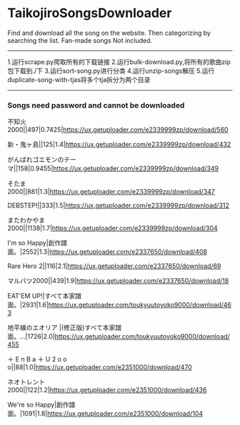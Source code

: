 # TaikojiroSongsDownloader
Find and download all the song on the website.
Then categorizing by searching the list.
Fan-made songs Not included.

---

1.运行scrape.py爬取所有的下载链接
2.运行bulk-download.py,将所有的歌曲zip包下载到./下
3.运行sort-song.py进行分类
4.运行unzip-songs解压
5.运行duplicate-song-with-tjas将多个tja拆分为两个目录

---
### Songs need password and cannot be downloaded
不知火2000|<span aria-hidden="true" class="glyphicon glyphicon-lock"></span>|497|0.7425|https://ux.getuploader.com/e2339999zp/download/560

新・鬼ヶ島|<span aria-hidden="true" class="glyphicon glyphicon-lock"></span>|125|1.4|https://ux.getuploader.com/e2339999zp/download/432

がんばれゴエモンのテーマ|<span aria-hidden="true" class="glyphicon glyphicon-lock"></span>|158|0.9455|https://ux.getuploader.com/e2339999zp/download/349

そたま2000|<span aria-hidden="true" class="glyphicon glyphicon-lock"></span>|881|1.3|https://ux.getuploader.com/e2339999zp/download/347

DEBSTEP!|<span aria-hidden="true" class="glyphicon glyphicon-lock"></span>|333|1.5|https://ux.getuploader.com/e2339999zp/download/312

またわかやま2000|<span aria-hidden="true" class="glyphicon glyphicon-lock"></span>|1138|1.7|https://ux.getuploader.com/e2339999zp/download/304

I\'m so Happy|創作譜面。|2552|1.3|https://ux.getuploader.com/e2337650/download/408

Rare Hero 2|<span aria-hidden="true" class="glyphicon glyphicon-lock"></span>|116|2.1|https://ux.getuploader.com/e2337650/download/69

マルバツ2000|<span aria-hidden="true" class="glyphicon glyphicon-lock"></span>|439|1.9|https://ux.getuploader.com/e2337650/download/18

EAT\'EM UP!|すべて本家譜面。|2931|1.6|https://ux.getuploader.com/toukyuutoyoko9000/download/463

地平線のエオリア |(修正版)すべて本家譜面。...|1726|2.0|https://ux.getuploader.com/toukyuutoyoko9000/download/455

＋ E n B a ＋ U 2 o o o|<span aria-hidden="true" class="glyphicon glyphicon-lock"></span>|88|1.0|https://ux.getuploader.com/e2351000/download/470

ネオトレント2000|<span aria-hidden="true" class="glyphicon glyphicon-lock"></span>|122|1.2|https://ux.getuploader.com/e2351000/download/436

We\'re so Happy|創作譜面。|1091|1.8|https://ux.getuploader.com/e2351000/download/104
